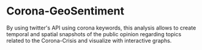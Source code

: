 # Corona-GeoSentiment
By using twitter's API using corona keywords, this analysis allows to create temporal and spatial snapshots of the public opinion regarding topics related to the Corona-Crisis and visualize with interactive graphs.
